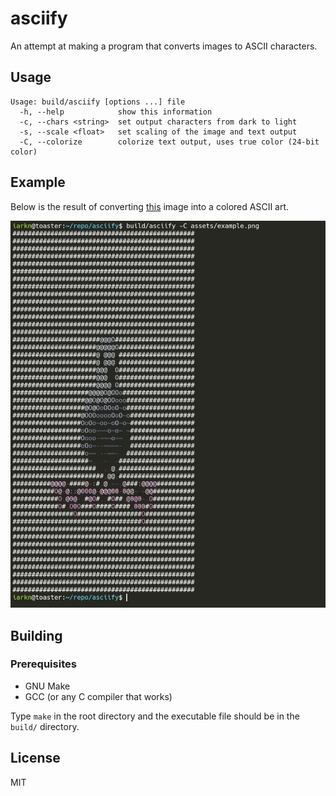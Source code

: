 # asciify

An attempt at making a program that converts images to ASCII characters.

## Usage

```
Usage: build/asciify [options ...] file
  -h, --help            show this information
  -c, --chars <string>  set output characters from dark to light
  -s, --scale <float>   set scaling of the image and text output
  -C, --colorize        colorize text output, uses true color (24-bit color)
```

## Example

Below is the result of converting [this](assets/example.png) image into a colored ASCII art.

![example-output](assets/example-output.jpg)

## Building

### Prerequisites

* GNU Make
* GCC (or any C compiler that works)

Type `make` in the root directory and the executable file should be in the `build/` directory.

## License

MIT
